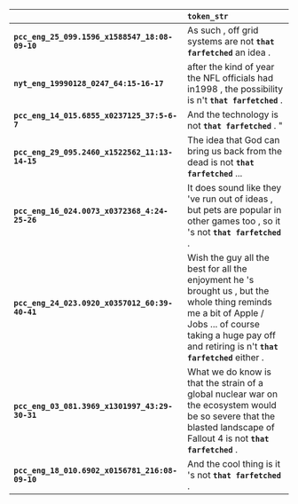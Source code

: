|                                                 | `token_str`                                                                                                                                                                                                      |
|:------------------------------------------------|:-----------------------------------------------------------------------------------------------------------------------------------------------------------------------------------------------------------------|
| **`pcc_eng_25_099.1596_x1588547_18:08-09-10`**  | As such , off grid systems are not __``that farfetched``__ an idea .                                                                                                                                             |
| **`nyt_eng_19990128_0247_64:15-16-17`**         | after the kind of year the NFL officials had in1998 , the possibility is n't __``that farfetched``__ .                                                                                                           |
| **`pcc_eng_14_015.6855_x0237125_37:5-6-7`**     | And the technology is not __``that farfetched``__ . "                                                                                                                                                            |
| **`pcc_eng_29_095.2460_x1522562_11:13-14-15`**  | The idea that God can bring us back from the dead is not __``that farfetched``__ ...                                                                                                                             |
| **`pcc_eng_16_024.0073_x0372368_4:24-25-26`**   | It does sound like they 've run out of ideas , but pets are popular in other games too , so it 's not __``that farfetched``__ .                                                                                  |
| **`pcc_eng_24_023.0920_x0357012_60:39-40-41`**  | Wish the guy all the best for all the enjoyment he 's brought us , but the whole thing reminds me a bit of Apple / Jobs ... of course taking a huge pay off and retiring is n't __``that farfetched``__ either . |
| **`pcc_eng_03_081.3969_x1301997_43:29-30-31`**  | What we do know is that the strain of a global nuclear war on the ecosystem would be so severe that the blasted landscape of Fallout 4 is not __``that farfetched``__ .                                          |
| **`pcc_eng_18_010.6902_x0156781_216:08-09-10`** | And the cool thing is it 's not __``that farfetched``__ .                                                                                                                                                        |